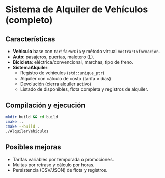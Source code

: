 # Sistema de Alquiler de Vehículos (completo)

## Características
- **Vehiculo** base con `tarifaPorDia` y método virtual `mostrarInformacion`.
- **Auto**: pasajeros, puertas, maletero (L).
- **Bicicleta**: eléctrica/convencional, marchas, tipo de freno.
- **SistemaAlquiler**:
  - Registro de vehículos (`std::unique_ptr`)
  - Alquiler con cálculo de costo (tarifa × días)
  - Devolución (cierra alquiler activo)
  - Listado de disponibles, flota completa y registros de alquiler.

## Compilación y ejecución
```bash
mkdir build && cd build
cmake ..
cmake --build .
./AlquilerVehiculos
```

## Posibles mejoras
- Tarifas variables por temporada o promociones.
- Multas por retraso y cálculo por horas.
- Persistencia (CSV/JSON) de flota y registros.
